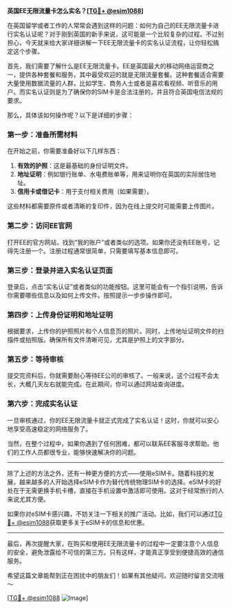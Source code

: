 **英国EE无限流量卡怎么实名？[[TG💪+ @esim1088](https://t.me/s/esim1088)]**

在英国留学或者工作的人常常会遇到这样的问题：如何为自己的EE无限流量卡进行实名认证呢？对于刚到英国的新手来说，这可能是一个比较复杂的过程。不过别担心，今天就来给大家详细讲解一下EE无限流量卡的实名认证流程，让你轻松搞定这个步骤。

首先，我们需要了解什么是EE无限流量卡。EE是英国最大的移动网络运营商之一，提供各种套餐和服务，其中最受欢迎的就是无限流量套餐。这种套餐适合需要大量使用数据流量的人群，比如学生、商务人士或者是喜欢看视频、听音乐的用户。而实名认证则是为了确保你的SIM卡是合法注册的，并且符合英国电信法规的要求。

那么，具体该如何操作呢？以下是详细的步骤：

### 第一步：准备所需材料

在开始之前，你需要准备好以下几样东西：
1. **有效的护照**：这是最基础的身份证明文件。
2. **地址证明**：例如银行账单、水电费账单等，用来证明你在英国的实际居住地址。
3. **信用卡或借记卡**：用于支付相关费用（如果需要）。

这些材料都需要原件或者清晰的复印件，因为在线上提交时可能需要上传图片。

### 第二步：访问EE官网

打开EE的官方网站，找到“我的账户”或者类似的选项。如果你还没有EE账号，记得先注册一个。注册过程通常很简单，只需要填写基本信息即可。

### 第三步：登录并进入实名认证页面

登录后，点击“实名认证”或者类似的功能按钮。这里可能会有一个指引说明，告诉你需要哪些信息以及如何上传文件。按照提示一步步操作即可。

### 第四步：上传身份证明和地址证明

根据要求，上传你的护照照片和个人信息页的照片。同时，上传地址证明文件的扫描件或拍照版。确保所有文件清晰可见，尤其是护照上的文字部分。

### 第五步：等待审核

提交完资料后，你就需要耐心等待EE公司的审核了。一般来说，这个过程不会太长，大概几天左右就能完成。在此期间，你可以通过网站查询进度。

### 第六步：完成实名认证

一旦审核通过，你的EE无限流量卡就正式完成了实名认证！这时，你就可以安心地享受高速稳定的网络服务了。

当然，在整个过程中，如果你遇到了任何困难，都可以联系EE客服寻求帮助。他们的工作人员都很专业，能够快速解决你的问题。

---

除了上述的方法之外，还有一种更方便的方式——使用eSIM卡。随着科技的发展，越来越多的人开始选择eSIM卡作为替代传统物理SIM卡的选择。eSIM卡的好处在于无需更换手机卡槽，直接在手机设置中激活即可使用。这对于经常旅行的人来说尤其方便。

如果你对eSIM卡感兴趣，不妨关注一下相关的推广活动。比如，我们可以通过[TG💪+ @esim1088](https://t.me/s/esim1088)获取更多关于eSIM卡的信息和优惠。

---

最后，再次提醒大家，在购买和使用EE无限流量卡的过程中一定要注意个人信息的安全，避免泄露给不可信的第三方。只有这样，才能真正享受到便捷高效的通信服务。

希望这篇文章能帮到正在困扰中的朋友们！如果有其他疑问，欢迎随时留言交流哦～

[[TG💪+ @esim1088](https://t.me/s/esim1088) ![Image](https://i.postimg.cc/4NQfJmqS/Snipaste-2025-05-13-00-14-12.png)]